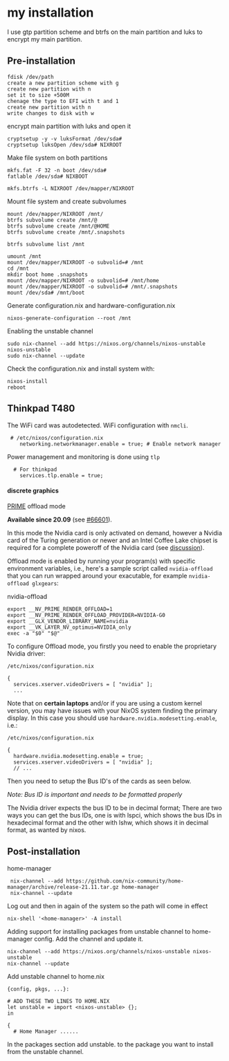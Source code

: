 # my installation

I use gtp partition scheme and btrfs on the main partition and luks to encrypt my main partition.

## Pre-installation

```
fdisk /dev/path
create a new partition scheme with g
create new partition with n
set it to size +500M
chenage the type to EFI with t and 1
create new partition with n
write changes to disk with w
```

encrypt main partition with luks and open it

```
cryptsetup -y -v luksFormat /dev/sda#
cryptsetup luksOpen /dev/sda# NIXROOT
```

Make file system on both partitions
```
mkfs.fat -F 32 -n boot /dev/sda#
fatlable /dev/sda# NIXBOOT

mkfs.btrfs -L NIXROOT /dev/mapper/NIXROOT
```

Mount file system and create subvolumes

```
mount /dev/mapper/NIXROOT /mnt/
btrfs subvolume create /mnt/@
btrfs subvolume create /mnt/@HOME
btrfs subvolume create /mnt/.snapshots

btrfs subvolume list /mnt

umount /mnt
mount /dev/mapper/NIXROOT -o subvolid=# /mnt
cd /mnt
mkdir boot home .snapshots
mount /dev/mapper/NIXROOT -o subvolid=# /mnt/home
mount /dev/mapper/NIXROOT -o subvolid=# /mnt/.snapshots
mount /dev/sda# /mnt/boot
```

Generate configuration.nix and hardware-configuration.nix

```
nixos-generate-configuration --root /mnt
```

Enabling the unstable channel
```
sudo nix-channel --add https://nixos.org/channels/nixos-unstable nixos-unstable
sudo nix-channel --update
```

Check the configuration.nix and install system with:
```
nixos-install
reboot
```
## Thinkpad T480

The WiFi card was autodetected. WiFi configuration with `nmcli`.
```
 # /etc/nixos/configuration.nix
    networking.networkmanager.enable = true; # Enable network manager
```

Power management and monitoring is done using `tlp`
```
  # For thinkpad
    services.tlp.enable = true;
```
#### discrete graphics
[PRIME](https://discourse.nixos.org/t/cant-use-nvidia-prime-with-laptop/6767)
offload mode

**Available since 20.09** (see [#66601](https://github.com/NixOS/nixpkgs/pull/66601)).

In this mode the Nvidia card is only activated on demand, however a Nvidia card of the Turing generation or newer and an Intel Coffee Lake chipset is required for a complete poweroff of the Nvidia card (see [discussion](https://discourse.nixos.org/t/how-to-use-nvidia-prime-offload-to-run-the-x-server-on-the-integrated-board/9091/19?u=moritzschaefer)).

Offload mode is enabled by running your program(s) with specific environment variables, i.e., here's a sample script called `nvidia-offload` that you can run wrapped around your exacutable, for example `nvidia-offload glxgears`:

nvidia-offload

```
export __NV_PRIME_RENDER_OFFLOAD=1
export __NV_PRIME_RENDER_OFFLOAD_PROVIDER=NVIDIA-G0
export __GLX_VENDOR_LIBRARY_NAME=nvidia
export __VK_LAYER_NV_optimus=NVIDIA_only
exec -a "$0" "$@"
```


To configure Offload mode, you firstly you need to enable the proprietary Nvidia driver:

```
/etc/nixos/configuration.nix
```

```
{
  services.xserver.videoDrivers = [ "nvidia" ];
  ...

```
Note that on **certain laptops** and/or if you are using a custom kernel version, you may have issues with your NixOS system finding the primary display. In this case you should use `hardware.nvidia.modesetting.enable`, i.e.:


```
/etc/nixos/configuration.nix
```


```
{
  hardware.nvidia.modesetting.enable = true;
  services.xserver.videoDrivers = [ "nvidia" ];
  // ...
```


Then you need to setup the Bus ID's of the cards as seen below.

_Note: Bus ID is important and needs to be formatted properly_

The Nvidia driver expects the bus ID to be in decimal format; There are two ways you can get the bus IDs, one is with lspci, which shows the bus IDs in hexadecimal format and the other with lshw, which shows it in decimal format, as wanted by nixos.

## Post-installation

home-manager

```
 nix-channel --add https://github.com/nix-community/home-manager/archive/release-21.11.tar.gz home-manager
 nix-channel --update
 ```
 Log out and then in again of the system so the path will come in effect

 ```
 nix-shell '<home-manager>' -A install
 ```
Adding support for installing packages from unstable channel to home-manager config. Add the channel and update it.

```
nix-channel --add https://nixos.org/channels/nixos-unstable nixos-unstable
nix-channel --update
```

Add unstable channel to home.nix

```
{config, pkgs, ...}:

# ADD THESE TWO LINES TO HOME.NIX
let unstable = import <nixos-unstable> {};
in

{
  # Home Manager ......
```

In the packages section add unstable. to the package you want to install from the unstable channel.


